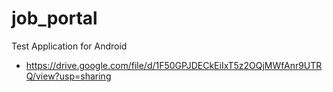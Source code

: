 # job_portal

Test Application for Android

- https://drive.google.com/file/d/1F50GPJDECkEiIxT5z2OQjMWfAnr9UTRQ/view?usp=sharing
